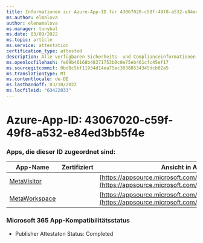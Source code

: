 ```yaml
---
title: Informationen zur Azure-App-ID für 43067020-c59f-49f8-a532-e84ed3bb5f4e
ms.author: elmalova
author: elenamalova
ms.manager: tonybal
ms.date: 03/09/2022
ms.topic: article
ms.service: attestation
certification_type: attested
description: Alle verfügbaren Sicherheits- und Complianceinformationen für 43067020-c59f-49f8-a532-e84ed3bb5f4e.
ms.openlocfilehash: fe09b46168b48371753b0c0e75eb461cfc45ef17
ms.sourcegitcommit: 0bd8c5bf11934d14ea75ec30388534345dcb02a5
ms.translationtype: MT
ms.contentlocale: de-DE
ms.lasthandoff: 03/10/2022
ms.locfileid: "63422033"
---
```

# <a name="azure-app-id-43067020-c59f-49f8-a532-e84ed3bb5f4e"></a>Azure-App-ID: 43067020-c59f-49f8-a532-e84ed3bb5f4e


### <a name="apps-associated-with-this-id"></a>Apps, die dieser ID zugeordnet sind:
| **App-Name** | **Zertifiziert** | **Ansicht in AppSource** |
|--------------|---------------|-----------------------|
| [MetaVisitor](https://docs.microsoft.com/microsoft-365-app-certification/forward/WA200003588) |  | [https://appsource.microsoft.com/product/office/WA200003588](https://appsource.microsoft.com/product/office/WA200003588) |
| [MetaWorkspace](https://docs.microsoft.com/microsoft-365-app-certification/forward/WA200003747) |  | [https://appsource.microsoft.com/product/office/WA200003747](https://appsource.microsoft.com/product/office/WA200003747) |

### <a name="microsoft-365-app-compliance-status"></a>Microsoft 365 App-Kompatibilitätsstatus
- Publisher Attestaton Status: Completed
